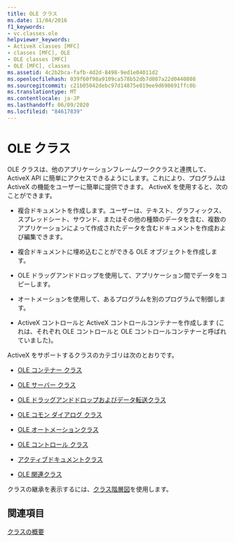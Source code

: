 ```yaml
---
title: OLE クラス
ms.date: 11/04/2016
f1_keywords:
- vc.classes.ole
helpviewer_keywords:
- ActiveX classes [MFC]
- classes [MFC], OLE
- OLE classes [MFC]
- OLE [MFC], classes
ms.assetid: 4c2b2bca-fafb-4d2d-8498-9ed1e04011d2
ms.openlocfilehash: 039f60f98a9109ca578b52db7d087a22d0440808
ms.sourcegitcommit: c21b05042debc97d14875e019ee9d698691ffc0b
ms.translationtype: MT
ms.contentlocale: ja-JP
ms.lasthandoff: 06/09/2020
ms.locfileid: "84617839"
---
```

# <a name="ole-classes"></a>OLE クラス

OLE クラスは、他のアプリケーションフレームワーククラスと連携して、ActiveX API に簡単にアクセスできるようにします。これにより、プログラムは ActiveX の機能をユーザーに簡単に提供できます。 ActiveX を使用すると、次のことができます。

- 複合ドキュメントを作成します。ユーザーは、テキスト、グラフィックス、スプレッドシート、サウンド、またはその他の種類のデータを含む、複数のアプリケーションによって作成されたデータを含むドキュメントを作成および編集できます。

- 複合ドキュメントに埋め込むことができる OLE オブジェクトを作成します。

- OLE ドラッグアンドドロップを使用して、アプリケーション間でデータをコピーします。

- オートメーションを使用して、あるプログラムを別のプログラムで制御します。

- ActiveX コントロールと ActiveX コントロールコンテナーを作成します (これは、それぞれ OLE コントロールと OLE コントロールコンテナーと呼ばれていました)。

ActiveX をサポートするクラスのカテゴリは次のとおりです。

- [OLE コンテナー クラス](ole-container-classes.md)

- [OLE サーバー クラス](ole-server-classes.md)

- [OLE ドラッグアンドドロップおよびデータ転送クラス](ole-drag-and-drop-and-data-transfer-classes.md)

- [OLE コモン ダイアログ クラス](ole-common-dialog-classes.md)

- [OLE オートメーションクラス](ole-automation-classes.md)

- [OLE コントロール クラス](ole-control-classes.md)

- [アクティブドキュメントクラス](active-document-classes.md)

- [OLE 関連クラス](ole-related-classes.md)

クラスの継承を表示するには、[クラス階層図](hierarchy-chart.md)を使用します。

## <a name="see-also"></a>関連項目

[クラスの概要](class-library-overview.md)
